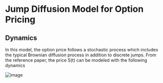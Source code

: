 # Jump Diffusion Model for Option Pricing

## Dynamics 
In this model, the option price follows a stochastic process which includes the typical Brownian diffusion process in addition to discrete jumps. From the reference paper, the price S(t) can be modeled with the following dynamics 

![image](https://github.com/user-attachments/assets/c202ff42-1513-4a0a-bc00-052290c1dccf)
